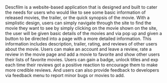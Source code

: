 Descfilm is a website-based application that is designed and built to cater the needs for users who would like to see some basic information of released movies, the trailer, or the quick synopsis of the movie. With a simplistic design, users can simply navigate through the site to find the movie they want to see by simply clicking on the movie shown on the site, the user will be given basic details of the movies and via pop up and given a button to be directed into a page with a more detailed information. This information includes description, trailer, rating, and reviews of other users about the movie. Users can make an account and leave a review, rate a review in the movie page and add a movie to favorite and show other users their lists of favorite movies. Users can gain a badge, unlock titles and exp each time their reviews got a positive reaction to encourage them to make more credible reviews. And users can also provide feedback to developers via feedback menu to report minor bugs or movies to add.
